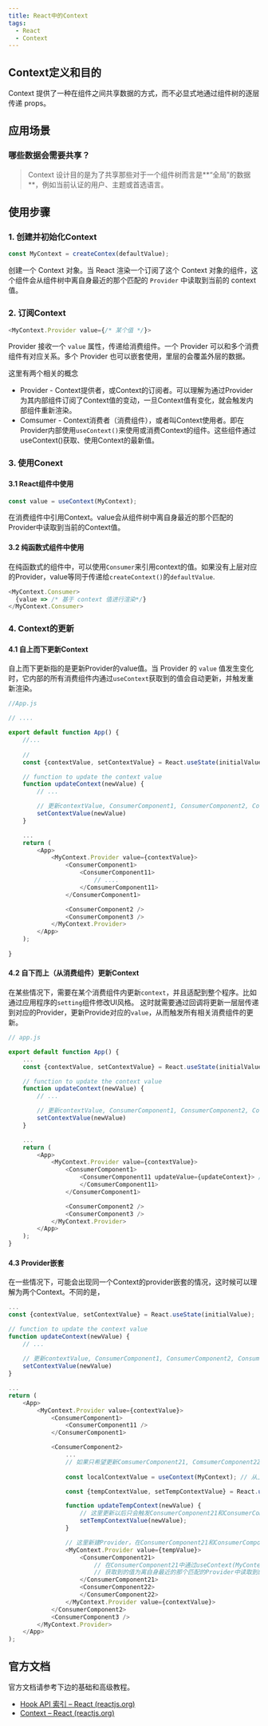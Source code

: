 ```yaml
---
title: React中的Context
tags:
  - React
  - Context
---
```


## Context定义和目的

Context 提供了一种在组件之间共享数据的方式，而不必显式地通过组件树的逐层传递 props。



## 应用场景

### 哪些数据会需要共享？

>  Context 设计目的是为了共享那些对于一个组件树而言是**“全局”的数据**，例如当前认证的用户、主题或首选语言。



## 使用步骤

### 1. 创建并初始化Context

```javascript
const MyContext = createContex(defaultValue);
```

创建一个 Context 对象。当 React 渲染一个订阅了这个 Context 对象的组件，这个组件会从组件树中离自身最近的那个匹配的 `Provider` 中读取到当前的 context 值。

### 2. 订阅Context

```javascript
<MyContext.Provider value={/* 某个值 */}>
```

Provider 接收一个 `value` 属性，传递给消费组件。一个 Provider 可以和多个消费组件有对应关系。多个 Provider 也可以嵌套使用，里层的会覆盖外层的数据。

这里有两个相关的概念

- Provider - Context提供者，或Context的订阅者。可以理解为通过Provider为其内部组件订阅了Context值的变动，一旦Context值有变化，就会触发内部组件重新渲染。
- Comsumer - Context消费者（消费组件），或者叫Context使用者。即在Provider内部使用```useContext()```来使用或消费Context的组件。这些组件通过useContext()获取、使用Context的最新值。



### 3. 使用Conext

#### 3.1 React组件中使用

```javascript
const value = useContext(MyContext);
```

在消费组件中引用Context。value会从组件树中离自身最近的那个匹配的Provider中读取到当前的Context值。



#### 3.2 纯函数式组件中使用

在纯函数式的组件中，可以使用```Consumer```来引用context的值。如果没有上层对应的Provider，value等同于传递给```createContext()```的```defaultValue```. 

```javascript
<MyContext.Consumer>
  {value => /* 基于 context 值进行渲染*/}
</MyContext.Consumer>
```



### 4. Context的更新

#### 4.1 自上而下更新Context

自上而下更新指的是更新Provider的value值。当 Provider 的 `value` 值发生变化时，它内部的所有消费组件内通过```useContext```获取到的值会自动更新，并触发重新渲染。

```javascript
//App.js

// ....

export default function App() {
    //...
    
    // 
    const {contextValue, setContextValue} = React.useState(initialValue);

    // function to update the context value
    function updateContext(newValue) {
        // ...

        // 更新contextValue, ConsumerComponent1, ConsumerComponent2, ConsumerComponent3, ConsumerComponent11都会触发重新渲染。
        setContextValue(newValue)
    }

    ...
    return (
        <App>
            <MyContext.Provider value={contextValue}>
                <ConsumerComponent1>
                    <ConsumerComponent11>
    					// ....
                    </ComsumerComponent11>
                </ConsumerComponent1>

                <ConsumerComponent2 />
                <ConsumerComponent3 />
            </MyContext.Provider>
        </App>
    );
    
}
```



#### 4.2 自下而上（从消费组件）更新Context

在某些情况下，需要在某个消费组件内更新```context```，并且适配到整个程序。比如通过应用程序的```setting```组件修改UI风格。 这时就需要通过回调将更新一层层传递到对应的Provider，更新Provide对应的```value```，从而触发所有相关消费组件的更新。



```javascript
// app.js

export default function App() {
    ...
    const {contextValue, setContextValue} = React.useState(initialValue);

    // function to update the context value
    function updateContext(newValue) {
        // ...

        // 更新contextValue, ConsumerComponent1, ConsumerComponent2, ConsumerComponent3, ConsumerComponent11都会触发重新渲染。
        setContextValue(newValue)
    }

    ...
    return (
        <App>
            <MyContext.Provider value={contextValue}>
                <ConsumerComponent1>
                    <ConsumerComponent11 updateValue={updateContext}> // 通过回调形式的props, 在ConsumerComponent11中更新contextValue, 因为contextValue属于最顶层的Provider的值，所以也会触发ConsumerComponent1, ConsumerComponent2, ConsumerComponent3重新渲染。
                    </ComsumerComponent11>
                </ConsumerComponent1>

                <ConsumerComponent2 />
                <ConsumerComponent3 />
            </MyContext.Provider>
        </App>
    );
}
```



 #### 4.3 Provider嵌套

在一些情况下，可能会出现同一个Context的provider嵌套的情况，这时候可以理解为两个Context。不同的是，

```javascript
...
const {contextValue, setContextValue} = React.useState(initialValue);

// function to update the context value
function updateContext(newValue) {
    // ...
    
    // 更新contextValue, ConsumerComponent1, ConsumerComponent2, ConsumerComponent3, ConsumerComponent11都会触发重新渲染。
    setContextValue(newValue)
}

...
return (
	<App>
        <MyContext.Provider value={contextValue}>
            <ConsumerComponent1>
                <ConsumerComponent11 />
            </ConsumerComponent1>

            <ConsumerComponent2>
                ...
                // 如果只希望更新ComsumerComponent21, ComsumerComponent22中的值
                
                const localContextValue = useContext(MyContext); // 从上一层Provider中获取当前值

				const {tempContextValue, setTempContextValue} = React.useState(localContextValue);

				function updateTempContext(newValue) {
                    // 这里更新以后只会触发ConsumerComponent21和ConsumerComponent22的重新渲染
                    setTempContextValue(newValue); 
                }

				// 这里新建Provider，在ConsumerComponent21和ConsumerComponent22之间共享数据。
                <MyContext.Provider value={tempValue}>
                    <ConsumerComponent21>
                    	// 在ConsumerComponent21中通过useContext(MyContext)订阅
                    	// 获取到的值为离自身最近的那个匹配的Provider中读取到的Context值,即tempValue
                    </ConsumerComponent21>
                    <ConsumerComponent22>
                    </ConsumerComponent22>
				</MyContext.Provider value={contextValue}>
            </ConsumerComponent2>
            <ConsumerComponent3 />
        </MyContext.Provider>
    </App>
);

```





## 官方文档

官方文档请参考下边的基础和高级教程。

- [Hook API 索引 – React (reactjs.org)](https://zh-hans.reactjs.org/docs/hooks-reference.html#usecontext) 
- [Context – React (reactjs.org)](https://zh-hans.reactjs.org/docs/context.html) 



